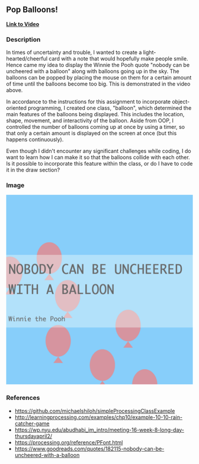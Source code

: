 ## Pop Balloons!

**[Link to Video](https://youtu.be/ITX4RcDfK48)**

### Description
In times of uncertainty and trouble, I wanted to create a light-hearted/cheerful card with a note that would hopefully make people smile. Hence came my idea to display the Winnie the Pooh quote "nobody can be uncheered with a balloon" along with balloons going up in the sky. The balloons can be popped by placing the mouse on them for a certain amount of time until the balloons become too big. This is demonstrated in the video above.

In accordance to the instructions for this assignment to incorporate object-oriented programming, I created one class, "balloon", which determined the main features of the balloons being displayed. This includes the location, shape, movement, and interactivity of the balloon.
Aside from OOP, I controlled the number of balloons coming up at once by using a timer, so that only a certain amount is displayed on the screen at once (but this happens continuously). 

Even though I didn't encounter any significant challenges while coding, I do want to learn how I can make it so that the balloons collide with each other. Is it possible to incorporate this feature within the class, or do I have to code it in the draw section?

### Image
![](image.png)

### References
- https://github.com/michaelshiloh/simpleProcessingClassExample
- http://learningprocessing.com/examples/chp10/example-10-10-rain-catcher-game
- https://wp.nyu.edu/abudhabi_im_intro/meeting-16-week-8-long-day-thursdayapril2/
- https://processing.org/reference/PFont.html
- https://www.goodreads.com/quotes/182115-nobody-can-be-uncheered-with-a-balloon
